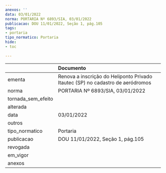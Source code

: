 ```yaml
---
anexos: ''
data: 03/01/2022
norma: PORTARIA Nº 6893/SIA, 03/01/2022
publicacao: DOU 11/01/2022, Seção 1, pág.105
tags:
- portaria
tipo_normatico: Portaria
hide: 
- toc 
 
---
```


|                    | Documento                                                                      |
|:-------------------|:-------------------------------------------------------------------------------|
| ementa             | Renova a inscrição do Heliponto Privado Itautec (SP) no cadastro de aeródromos |
| norma              | PORTARIA Nº 6893/SIA, 03/01/2022                                               |
| tornada_sem_efeito |                                                                                |
| alterada           |                                                                                |
| data               | 03/01/2022                                                                     |
| outros             |                                                                                |
| tipo_normatico     | Portaria                                                                       |
| publicacao         | DOU 11/01/2022, Seção 1, pág.105                                               |
| revogada           |                                                                                |
| em_vigor           |                                                                                |
| anexos             |                                                                                |